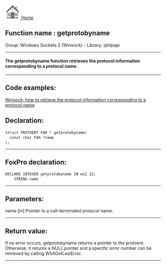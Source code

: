 [<img src="../../images/home.png"> Home ](https://github.com/VFPX/Win32API)  

## Function name : getprotobyname
Group: Windows Sockets 2 (Winsock) - Library: iphlpapi    
***  


#### The getprotobyname function retrieves the protocol information corresponding to a protocol name.
***  


## Code examples:
[Winsock: how to retrieve the protocol information corresponding to a protocol name](../../samples/sample_224.md)  

## Declaration:
```foxpro  
struct PROTOENT FAR * getprotobyname(
  const char FAR *name
);  
```  
***  


## FoxPro declaration:
```foxpro  
DECLARE INTEGER getprotobyname IN ws2_32;
	STRING name  
```  
***  


## Parameters:
name 
[in] Pointer to a null-terminated protocol name.   
***  


## Return value:
If no error occurs, getprotobyname returns a pointer to the protoent. Otherwise, it returns a NULL pointer and a specific error number can be retrieved by calling WSAGetLastError.  
***  

